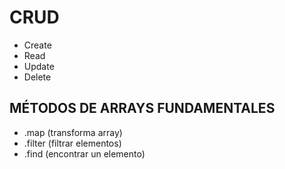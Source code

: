 # CRUD

- Create
- Read
- Update
- Delete

## MÉTODOS DE ARRAYS FUNDAMENTALES

- .map (transforma array)
- .filter (filtrar elementos)
- .find (encontrar un elemento)